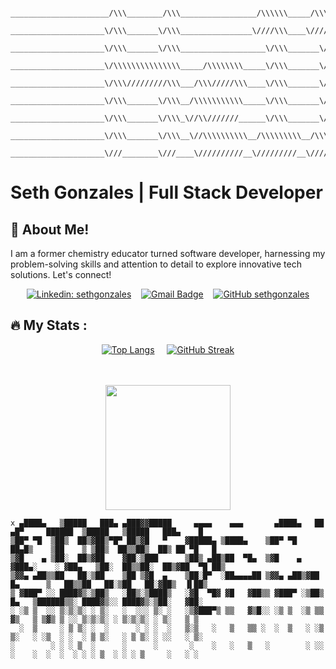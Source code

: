 ```
 ______________________/\\\________/\\\_________________/\\\\\\_____/\\\\\\______________________________________         
  _____________________\/\\\_______\/\\\________________\////\\\____\////\\\______________________________________        
   _____________________\/\\\_______\/\\\___________________\/\\\_______\/\\\______________________________________       
    _____________________\/\\\\\\\\\\\\\\\_____/\\\\\\\\_____\/\\\_______\/\\\________/\\\\\________________________      
     _____________________\/\\\/////////\\\___/\\\/////\\\____\/\\\_______\/\\\______/\\\///\\\______________________     
      _____________________\/\\\_______\/\\\__/\\\\\\\\\\\_____\/\\\_______\/\\\_____/\\\__\//\\\_____________________    
       _____________________\/\\\_______\/\\\_\//\\///////______\/\\\_______\/\\\____\//\\\__/\\\______________________   
        _____________________\/\\\_______\/\\\__\//\\\\\\\\\\__/\\\\\\\\\__/\\\\\\\\\__\///\\\\\/_______________________  
         _____________________\///________\///____\//////////__\/////////__\/////////_____\/////_________________________
```

# Seth Gonzales | Full Stack Developer
## :wave: About Me!
I am a former chemistry educator turned software developer, harnessing my problem-solving skills and attention to detail to explore innovative tech solutions. Let's connect!

<div align="center" >
  
  [![Linkedin: sethgonzales](https://img.shields.io/badge/-sethgonzales-blue?style=flat-square&logo=Linkedin&logoColor=white&link=https://www.linkedin.com/in/sethgonzales/)](https://www.linkedin.com/in/sethgonzales/) &nbsp;&nbsp;
  [![Gmail Badge](https://img.shields.io/badge/Gmail-red?style=flat-square&logo=gmail&logoColor=white)](mailto:sethgonzales157@gmail.com?subject=Hello%20Seth!) &nbsp;&nbsp;
  [![GitHub sethgonzales](https://img.shields.io/github/followers/sethgonzales?label=follow&style=social)](https://github.com/sethgonzales)

</div>

## :fire: My Stats :
  
<div align="center">
  
[![Top Langs](https://github-readme-stats.vercel.app/api/top-langs/?username=sethgonzales&layout=compact&theme=neon)](https://github.com/anuraghazra/github-readme-stats) &nbsp;&nbsp;&nbsp; [![GitHub Streak](http://github-readme-streak-stats.herokuapp.com?user=sethgonzales&theme=neon-dark&mode=weekly)](https://git.io/streak-stats)

</div><br /><br />

<div align="center">
  <img src="https://media.giphy.com/media/f3Ft7V5eBKX55XDJXC/giphy.gif" width="200"/>
</div>

```
x ▄████▄   ▒█████   ███▄ ▄███▓▓█████     ▄▄▄▄    ▄▄▄       ▄████▄   ██ ▄█▀     ██████  ▒█████   ▒█████   ███▄    █ 
▒██▀ ▀█  ▒██▒  ██▒▓██▒▀█▀ ██▒▓█   ▀    ▓█████▄ ▒████▄    ▒██▀ ▀█   ██▄█▒    ▒██    ▒ ▒██▒  ██▒▒██▒  ██▒ ██ ▀█   █ 
▒▓█    ▄ ▒██░  ██▒▓██    ▓██░▒███      ▒██▒ ▄██▒██  ▀█▄  ▒▓█    ▄ ▓███▄░    ░ ▓██▄   ▒██░  ██▒▒██░  ██▒▓██  ▀█ ██▒
▒▓▓▄ ▄██▒▒██   ██░▒██    ▒██ ▒▓█  ▄    ▒██░█▀  ░██▄▄▄▄██ ▒▓▓▄ ▄██▒▓██ █▄      ▒   ██▒▒██   ██░▒██   ██░▓██▒  ▐▌██▒
▒ ▓███▀ ░░ ████▓▒░▒██▒   ░██▒░▒████▒   ░▓█  ▀█▓ ▓█   ▓██▒▒ ▓███▀ ░▒██▒ █▄   ▒██████▒▒░ ████▓▒░░ ████▓▒░▒██░   ▓██░
░ ░▒ ▒  ░░ ▒░▒░▒░ ░ ▒░   ░  ░░░ ▒░ ░   ░▒▓███▀▒ ▒▒   ▓▒█░░ ░▒ ▒  ░▒ ▒▒ ▓▒   ▒ ▒▓▒ ▒ ░░ ▒░▒░▒░ ░ ▒░▒░▒░ ░ ▒░   ▒ ▒ 
  ░  ▒     ░ ▒ ▒░ ░  ░      ░ ░ ░  ░   ▒░▒   ░   ▒   ▒▒ ░  ░  ▒   ░ ░▒ ▒░   ░ ░▒  ░ ░  ░ ▒ ▒░   ░ ▒ ▒░ ░ ░░   ░ ▒░
░        ░ ░ ░ ▒  ░      ░      ░       ░    ░   ░   ▒   ░        ░ ░░ ░    ░  ░  ░  ░ ░ ░ ▒  ░ ░ ░ ▒     ░   ░ ░ 
```
